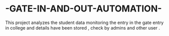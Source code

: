 # -GATE-IN-AND-OUT-AUTOMATION-
This project analyzes the student data monitoring the entry in the gate entry in college and details have been stored , check by admins and other user . 
